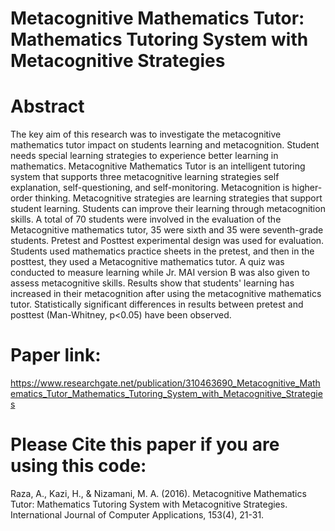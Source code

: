 # Metacognitive Mathematics Tutor: Mathematics Tutoring System with Metacognitive Strategies
# Abstract
The key aim of this research was to investigate the metacognitive mathematics tutor impact on students learning and metacognition. Student needs special learning strategies to experience better learning in mathematics. Metacognitive Mathematics Tutor is an intelligent tutoring system that supports three metacognitive learning strategies self explanation, self-questioning, and self-monitoring. Metacognition is higher-order thinking. Metacognitive strategies are learning strategies that support student learning. Students can improve their learning through metacognition skills. A total of 70 students were involved in the evaluation of the Metacognitive mathematics tutor, 35 were sixth and 35 were seventh-grade students. Pretest and Posttest experimental design was used for evaluation. Students used mathematics practice sheets in the pretest, and then in the posttest, they used a Metacognitive mathematics tutor. A quiz was conducted to measure learning while Jr. MAI version B was also given to assess metacognitive skills. Results show that students' learning has increased in their metacognition after using the metacognitive mathematics tutor. Statistically significant differences in results between pretest and posttest (Man-Whitney, p<0.05) have been observed.

# Paper link:
https://www.researchgate.net/publication/310463690_Metacognitive_Mathematics_Tutor_Mathematics_Tutoring_System_with_Metacognitive_Strategies
# Please Cite this paper if you are using this code:
Raza, A., Kazi, H., & Nizamani, M. A. (2016). Metacognitive Mathematics Tutor: Mathematics Tutoring System with Metacognitive Strategies. International Journal of Computer Applications, 153(4), 21-31.
